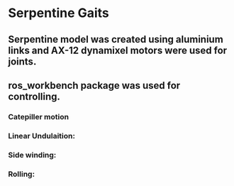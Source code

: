 # Serpentine Gaits

## Serpentine model was created using aluminium links and AX-12 dynamixel motors were used for joints.

## ros_workbench package was used for controlling.

### Catepiller motion

### Linear Undulaition:

### Side winding:

### Rolling:
